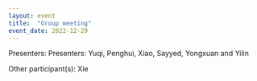```yaml
---
layout: event
title:  "Group meeting"
event_date: 2022-12-29
---
```


Presenters: Presenters: Yuqi, Penghui, Xiao, Sayyed, Yongxuan and Yilin

Other participant(s): Xie